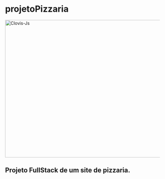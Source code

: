 # projetoPizzaria

<img align="center" alt="Clovis-Js" height="450" width="700" src="https://uploaddeimagens.com.br/images/004/486/587/full/pizzaria.png?1685392980">

## Projeto FullStack de um site de pizzaria. 
